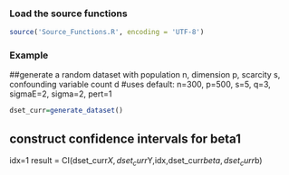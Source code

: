 ### Load the source functions
```R
source('Source_Functions.R', encoding = 'UTF-8')
```
### Example
##generate a random dataset with population n, dimension p, scarcity s, confounding variable count d
#uses default: n=300, p=500, s=5, q=3, sigmaE=2, sigma=2, pert=1


```R
dset_curr=generate_dataset()
```

## construct confidence intervals for beta1
idx=1
result = CI(dset_curr$X,dset_curr$Y,idx,dset_curr$beta,dset_curr$b)

```

